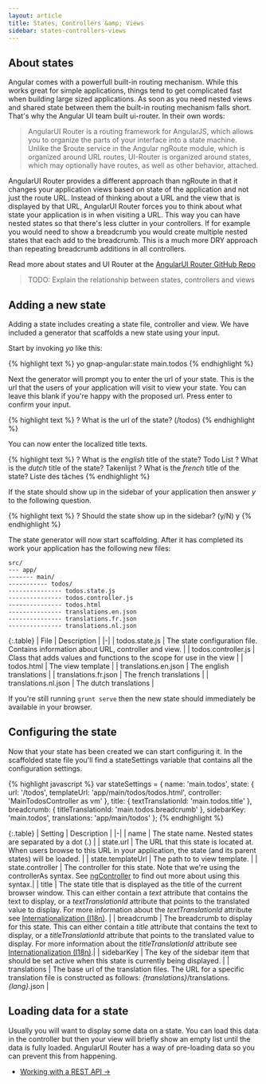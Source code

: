 ```yaml
---
layout: article
title: States, Controllers &amp; Views
sidebar: states-controllers-views
---
```


## About states

Angular comes with a powerfull built-in routing mechanism. While this works great for simple applications, things tend to get complicated fast when building large sized applications. As soon as you need nested views and shared state between them the built-in routing mechanism falls short. That's why the Angular UI team built ui-router. In their own words:

> AngularUI Router is a routing framework for AngularJS, which allows you to organize the parts of your interface into a state machine. Unlike the $route service in the Angular ngRoute module, which is organized around URL routes, UI-Router is organized around states, which may optionally have routes, as well as other behavior, attached.

AngularUI Router provides a different approach than ngRoute in that it changes your application views based on state of the application and not just the route URL. Instead of thinking about a URL and the view that is displayed by that URL, AngularUI Router forces you to think about what state your application is in when visiting a URL. This way you can have nested states so that there's less clutter in your controllers. If for example you would need to show a breadcrumb you would create multiple nested states that each add to the breadcrumb. This is a much more DRY approach than repeating breadcrumb additions in all controllers.

Read more about states and UI Router at the [AngularUI Router GitHub Repo](https://github.com/angular-ui/ui-router)

> TODO: Explain the relationship between states, controllers and views

## Adding a new state

Adding a state includes creating a state file, controller and view. We have included a generator that scaffolds a new state using your input.

Start by invoking *yo* like this:

{% highlight text %}
yo gnap-angular:state main.todos
{% endhighlight %}

Next the generator will prompt you to enter the url of your state. This is the url that the users of your application will visit to view your state. You can leave this blank if you're happy with the proposed url. Press enter to confirm your input.

{% highlight text %}
? What is the url of the state? (/todos)
{% endhighlight %}

You can now enter the localized title texts.

{% highlight text %}
? What is the *english* title of the state? Todo List
? What is the *dutch* title of the state? Takenlijst
? What is the *french* title of the state? Liste des tâches
{% endhighlight %}

If the state should show up in the sidebar of your application then answer *y* to the following question.

{% highlight text %}
? Should the state show up in the sidebar? (y/N) y
{% endhighlight %}

The state generator will now start scaffolding. After it has completed its work your application has the following new files:

    src/
    --- app/
    ------- main/
    ----------- todos/
    --------------- todos.state.js
    --------------- todos.controller.js
    --------------- todos.html
    --------------- translations.en.json
    --------------- translations.fr.json
    --------------- translations.nl.json

{:.table}
| File | Description |
|-|
| todos.state.js | The state configuration file. Contains information about URL, controller and view. |
| todos.controller.js | Class that adds values and functions to the scope for use in the view |
| todos.html | The view template |
| translations.en.json | The english translations |
| translations.fr.json | The french translations |
| translations.nl.json | The dutch translations |

If you're still running `grunt serve` then the new state should immediately be available in your browser.

## Configuring the state

Now that your state has been created we can start configuring it. In the scaffolded state file you'll find a stateSettings variable that contains all the configuration settings.

{% highlight javascript %}
var stateSettings = {
    name: 'main.todos',
    state: {
        url: '/todos',
        templateUrl: 'app/main/todos/todos.html',
        controller: 'MainTodosController as vm'
    },
    title: {
        textTranslationId: 'main.todos.title'
    },
    breadcrumb: {
        titleTranslationId: 'main.todos.breadcrumb'
    },
    sidebarKey: 'main.todos',
    translations: 'app/main/todos'
};
{% endhighlight %}

{:.table}
| Setting | Description |
|-|
| name | The state name. Nested states are separated by a dot (.) |
| state.url | The URL that this state is located at. When users browse to this URL in your application, the state (and its parent states) will be loaded. |
| state.templateUrl | The path to to view template. |
| state.controller | The controller for this state. Note that we're using the controllerAs syntax. See [ngController](https://docs.angularjs.org/api/ng/directive/ngController) to find out more about using this syntax.|
| title | The state title that is displayed as the title of the current browser window. This can either contain a *text* attribute that contains the text to display, or a  *textTranslationId* attribute that points to the translated value to display. For more information about the *textTranslationId* attribute see [Internationalization (I18n)](/internationalization). |
| breadcrumb | The breadcrumb to display for this state. This can either contain a *title* attribute that contains the text to display, or a  *titleTranslationId* attribute that points to the translated value to display. For more information about the *titleTranslationId* attribute see [Internationalization (I18n)](/internationalization).|
| sidebarKey | The key of the sidebar item that should be set active when this state is currently being displayed. |
| translations | The base url of the translation files. The URL for a specific translation file is constructed as follows: *{translations}*/translations.*{lang}*.json |

## Loading data for a state

Usually you will want to display some data on a state. You can load this data in the controller but then your view will briefly show an empty list until the data is fully loaded. AngularUI Router has a way of pre-loading data so you can prevent this from happening. 

<nav>
  <ul class="pager">
    <li class="next"><a href="/working-with-a-rest-api">Working with a REST API <span aria-hidden="true">&rarr;</span></a></li>
  </ul>
</nav>

